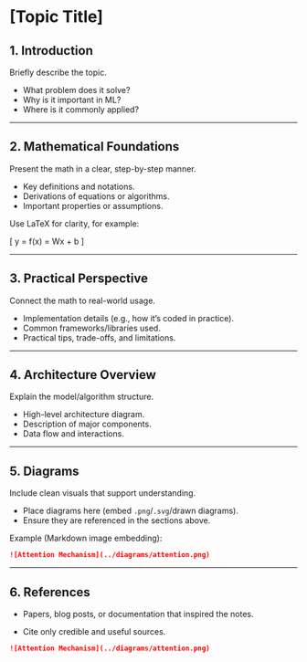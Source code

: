 # [Topic Title]

## 1. Introduction  
Briefly describe the topic.  
- What problem does it solve?  
- Why is it important in ML?  
- Where is it commonly applied?  

---

## 2. Mathematical Foundations  
Present the math in a clear, step-by-step manner.  
- Key definitions and notations.  
- Derivations of equations or algorithms.  
- Important properties or assumptions.  

Use LaTeX for clarity, for example:  

\[
y = f(x) = Wx + b
\]  

---

## 3. Practical Perspective  
Connect the math to real-world usage.  
- Implementation details (e.g., how it’s coded in practice).  
- Common frameworks/libraries used.  
- Practical tips, trade-offs, and limitations.  

---

## 4. Architecture Overview  
Explain the model/algorithm structure.  
- High-level architecture diagram.  
- Description of major components.  
- Data flow and interactions.  

---

## 5. Diagrams  
Include clean visuals that support understanding.  
- Place diagrams here (embed `.png`/`.svg`/drawn diagrams).  
- Ensure they are referenced in the sections above.  

Example (Markdown image embedding):  
```markdown
![Attention Mechanism](../diagrams/attention.png)
```
---

## 6. References
- Papers, blog posts, or documentation that inspired the notes.

- Cite only credible and useful sources.

```markdown
![Attention Mechanism](../diagrams/attention.png)

